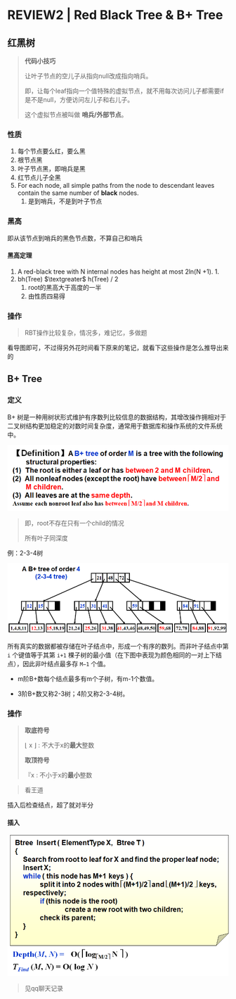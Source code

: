 # REVIEW2 | Red Black Tree & B+ Tree

## 红黑树

> **代码小技巧**
>
> 让叶子节点的空儿子从指向null改成指向哨兵。
>
> 即，让每个leaf指向一个值特殊的虚拟节点，就不用每次访问儿子都需要if是不是null，方便访问左儿子和右儿子。
>
> 这个虚拟节点被叫做 **哨兵/外部节点**。

### 性质

1. 每个节点要么红，要么黑
2. 根节点黑
3. 叶子节点黑，即哨兵是黑
4. 红节点儿子全黑
5. For each node, all simple paths from the node to descendant leaves contain the same number of **black** nodes.
   1. 是到哨兵，不是到叶子节点

### 黑高

即从该节点到哨兵的黑色节点数，不算自己和哨兵

#### 黑高定理

1. A red-black tree with N internal nodes has height at most 2ln(N +1).
   1. 
2. bh(Tree) $\textgreater$ h(Tree) / 2  
   1. root的黑高大于高度的一半
   2. 由性质四易得

### 操作

> RBT操作比较复杂，情况多，难记忆，多做题

看导图即可，不过得另外花时间看下原来的笔记，就看下这些操作是怎么推导出来的

## B+ Tree

### 定义

B+ 树是一种用树状形式维护有序数列比较信息的数据结构，其增改操作拥相对于二叉树结构更加稳定的对数时间复杂度，通常用于数据库和操作系统的文件系统中。

![image-20240421104117796](https://raw.githubusercontent.com/RimLutienpeist/image-hosting/main/image-20240421104117796.png)

> 即，root不存在只有一个child的情况
>
> 所有叶子同深度

例：2-3-4树

![image-20240421104203609](https://raw.githubusercontent.com/RimLutienpeist/image-hosting/main/image-20240421104203609.png)

所有真实的数据都被存储在叶子结点中，形成一个有序的数列。而非叶子结点中第 `i` 个键值等于其第 `i+1` 棵子树的最小值（在下图中表现为颜色相同的一对上下结点），因此非叶结点最多存 `M−1` 个值。

- m阶B+数每个结点最多有m个子树，有m-1个数值。

- 3阶B+数又称2-3树；4阶又称2-3-4树。

### 操作

> **取底符号**
>
> ⌊ x ⌋ : 不大于x的**最大**整数
>
> **取顶符号**
>
> 『x  : 不小于x的**最小**整数

> 看王道

插入后检查结点，超了就对半分  

#### 插入

![image-20240421105527636](https://raw.githubusercontent.com/RimLutienpeist/image-hosting/main/image-20240421105527636.png)

> 见qq聊天记录